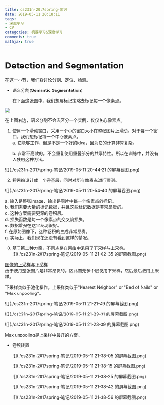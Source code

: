 ```yaml
---
title: cs231n-2017spring-笔记
date: 2019-05-11 20:18:11
tags:
- 深度学习
- CV
categories: 机器学习&深度学习
comments: true
mathjax: true
---
```


# Detection and Segmentation

在这一小节，我们将讨论分割、定位、检测。

- 语义分割(**Semantic Segmentation**)

   在下面这张图中，我们想用标记策略去标记每一个像素点。

![](./cs231n-2017spring-笔记/1.png)

在上图右边，语义分割不会去区分一个实例，仅仅关心像素点。

1. 使用一个滑动窗口，采用一个小的窗口大小在整张图片上滑动。对于每一个窗口，我们想标记每一个中心像素点。<br>a. 它能够工作，但是不是一个好的idea，因为它的计算非常复杂。

   b. 非常不高效的。不会重复使用重叠部分的共享特性。所以在训练中，并没有人使用这种方法。　

![](./cs231n-2017spring-笔记/2019-05-11 20-44-21 的屏幕截图.png)

2. 将网络设计成一个卷基层，同时对所有像素点进行预测。

![](./cs231n-2017spring-笔记/2019-05-11 20-54-40 的屏幕截图.png)

a. 输入是整张image，输出是图片中每一个像素点的标记。<br>b. 我们需要大量的标记数据，并且这些标记数据是非常昂贵的。<br>c. 这种方案需要更深的卷积层。<br>d. 损失函数是每一个像素点的交叉熵损失。<br>e. 数据增强在这里表现很好。<br>f. 在原始图像下，这种卷积的生成非常昂贵。<br>g. 实际上，我们现在还没有看到这样的情况。

3. 基于第二种方案，不同点是在网络中采用了下采样与上采样。<br>![](./cs231n-2017spring-笔记/2019-05-11 21-02-35 的屏幕截图.png)

[图像的上采样与下采样](https://blog.csdn.net/majinlei121/article/details/46742339)<br>由于使用整张图片是非常昂贵的。因此首先多个层使用下采样，然后最后使用上采样。

下采样类似于池化操作。上采样类似于"Nearest Neighbor" or "Bed of Nails" or "Max unpooling"。

![](./cs231n-2017spring-笔记/2019-05-11 21-21-49 的屏幕截图.png)

![](./cs231n-2017spring-笔记/2019-05-11 21-23-31 的屏幕截图.png)

![](./cs231n-2017spring-笔记/2019-05-11 21-23-39 的屏幕截图.png)

Max unpooling是上采样中最好的方案。

- 卷积转置

  ![](./cs231n-2017spring-笔记/2019-05-11 21-38-05 的屏幕截图.png)

  ![](./cs231n-2017spring-笔记/2019-05-11 21-38-15 的屏幕截图.png)

  ![](./cs231n-2017spring-笔记/2019-05-11 21-38-25 的屏幕截图.png)

  ![](./cs231n-2017spring-笔记/2019-05-11 21-38-42 的屏幕截图.png)

  ![](./cs231n-2017spring-笔记/2019-05-11 21-38-56 的屏幕截图.png)